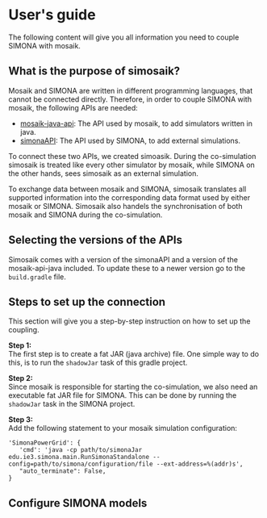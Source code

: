 # User's guide

The following content will give you all information you need to couple SIMONA with mosaik.

## What is the purpose of simosaik?

Mosaik and SIMONA are written in different programming languages, that cannot be connected directly. Therefore, in order
to couple SIMONA with mosaik, the following APIs are needed:

- [mosaik-java-api](https://gitlab.com/mosaik/api/mosaik-api-java): The API used by mosaik, to add simulators written in java.
- [simonaAPI](https://github.com/ie3-institute/simonaAPI): The API used by SIMONA, to add external simulations.

To connect these two APIs, we created simoasik. During the co-simulation simosaik is treated like every other simulator
by mosaik, while SIMONA on the other hands, sees simosaik as an external simulation.

To exchange data between mosaik and SIMONA, simosaik translates all supported information into the corresponding data format
used by either mosaik or SIMONA. Simosaik also handels the synchronisation of both mosaik and SIMONA during the co-simulation.


## Selecting the versions of the APIs

Simosaik comes with a version of the simonaAPI and a version of the mosaik-api-java included. To update these to a newer
version go to the `build.gradle` file.


## Steps to set up the connection

This section will give you a step-by-step instruction on how to set up the coupling.

**Step 1:** <br>
The first step is to create a fat JAR (java archive) file. One simple way to do this, is to run the `shadowJar` task of
this gradle project.

**Step 2:** <br>
Since mosaik is responsible for starting the co-simulation, we also need an executable fat JAR file for SIMONA. This can
be done by running the `shadowJar` task in the SIMONA project.

**Step 3:** <br>
Add the following statement to your mosaik simulation configuration:

```
'SimonaPowerGrid': {
   'cmd': 'java -cp path/to/simonaJar edu.ie3.simona.main.RunSimonaStandalone --config=path/to/simona/configuration/file --ext-address=%(addr)s',
   "auto_terminate": False,
}
```

## Configure SIMONA models

